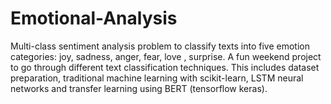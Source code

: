 # Emotional-Analysis
Multi-class sentiment analysis problem to classify texts into five emotion categories: joy, sadness, anger, fear, love , surprise. A fun weekend project to go through different text classification techniques. This includes dataset preparation, traditional machine learning with scikit-learn, LSTM neural networks and transfer learning using BERT (tensorflow keras).
